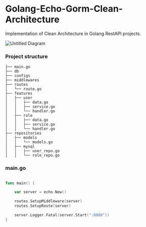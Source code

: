 # Golang-Echo-Gorm-Clean-Architecture

Implementation of Clean Architecture in Golang RestAPI projects.


![Untitled Diagram](https://user-images.githubusercontent.com/15135199/150567366-5ea535bf-07ac-4049-a24b-44a0cd5c21cf.png)

### Project structure

    ├── main.go
    ├── db
    ├── configs
    ├── middlewares
    ├── routes
    │   └── route.go
    ├── features
    │   ├── user
    │   │   ├── data.go
    │   │   ├── service.go
    │   │   └── handler.go
    │   ├── role
    │   │   ├── data.go
    │   │   ├── service.go
    │   │   └── handler.go
    ├── repositories
    │   ├── models
    │   │   └── models.go
    │   ├── mysql
    │   │   ├── user_repo.go
    │   │   └── role_repo.go

### main.go 

```go

func main() {

	var server = echo.New()

	routes.SetupMiddleware(server)
	routes.SetupRoute(server)

	server.Logger.Fatal(server.Start(":8080"))
}

```
